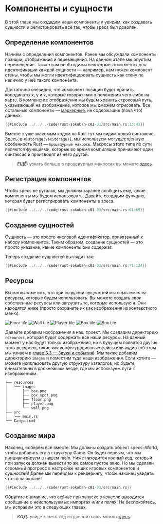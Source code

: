 # Компоненты и сущности

В этой главе мы создадим наши компоненты и увидим, как создавать сущности и регистрировать всё так, чтобы specs был доволен.

## Определение компонентов

Начнём с определения компонентов. Ранее мы обсуждали компоненты позиции, отображения и перемещения. На данном этапе мы опустим перемещение. Также нам необходимы некоторые компоненты для идентификации каждой сущности — например, нам нужен компонент стены, чтобы мы могли идентифицировать сущность как стену по наличию у неё такого компонента.

Достаточно очевидно, что компонент позиции будет хранить координаты x, y и z, которые говорят нам о положении чего-либо на карте. В компоненте отображения мы будем хранить строковый путь, указывающий на изображение, которое мы сможем отрисовать. Все остальные компоненты — [маркерные](https://specs.amethyst.rs/docs/tutorials/11_advanced_component.html?highlight=marker#marker-components), не содержащие (пока что) данных.

```rust
{{#include ../../../code/rust-sokoban-c01-03/src/main.rs:13:42}}
```

Вместе с уже знакомым кодом на Rust тут мы видим новый синтаксис. Здесь, в `#[storage(VecStorage)]`, мы используем могущественную особенность Rust — `процедурные макросы`. Макросы этого типа по сути являются функциями, которые во время компиляции принимают один синтаксис и производят из него другой.

> ***ЕЩЁ:*** узнать больше о процедурных макросах вы можете [здесь](https://doc.rust-lang.org/book/ch19-06-macros.html).

## Регистрация компонентов

Чтобы specs не ругался, мы должны заранее сообщить ему, какие компоненты мы будем использовать. Давайте создадим функцию, которая будет регистрировать компоненты в specs.

```rust
{{#include ../../../code/rust-sokoban-c01-03/src/main.rs:61:69}}
```

## Создание сущностей

Сущность — это просто числовой идентификатор, привязанный к набору компонентов. Таким образом, создание сущностей — это просто указание, какие компоненты они содержат.

Теперь создание сущностей выглядит так:

```rust
{{#include ../../../code/rust-sokoban-c01-03/src/main.rs:71:124}}
```

## Ресурсы

Вы могли заметить, что при создании сущностей мы ссылаемся на ресурсы, которые будем использовать. Вы можете создать свои собственные ресурсы или загрузить те, которые использую я. Они находятся ниже (просто сохраните их как изображения из контекстного меню).

![Floor tile](https://github.com/funkill/rust-sokoban/blob/master/books/ru/src/images/floor.png?raw=true) ![Wall tile](https://github.com/funkill/rust-sokoban/blob/master/books/ru/src/images/wall.png?raw=true) ![Player tile](https://github.com/funkill/rust-sokoban/blob/master/books/ru/src/images/player.png?raw=true) ![Box tile](https://github.com/funkill/rust-sokoban/blob/master/books/ru/src/images/box.png?raw=true) ![Box tile](https://github.com/funkill/rust-sokoban/blob/master/books/ru/src/images/box_spot.png?raw=true)

Давайте добавим изображения в наш проект. Мы создадим директорию `resources`, которая будет содержать все наши ресурсы. На данный момент у нас будут только изображения, но в будущем появятся другие типы ресурсов, такие как конфигурационные файлы или аудио (об этом мы узнаем в [главе 3.3 — Звуки и события](/c03-03-sounds-events.html)). Мы также добавим директорию `images` и поместим туда наши изображения. Если хотите — можете использовать другую структуру каталогов, но будьте внимательны в дальнейшем везде, где мы используем пути к изображениям.

```
├── resources
│   └── images
│       ├── box.png
│       ├── box_spot.png
│       ├── floor.png
│       ├── player.png
│       └── wall.png
├── src
│   └── main.rs
└── Cargo.toml
```

## Создание мира

Наконец, соберём всё вместе. Мы должны создать объект specs::World, чтобы добавить его в структуру Game. Он будет первым, что мы инициализируем в нашем main. Ниже находится полный код, который при запуске должен вывести то же самое пустое окно. Но мы сделали огромный прогресс в настройке наших игровых компонентов и сущностей! Далее мы перейдём к рендерингу, чтобы наконец увидеть что-то на экране!

```rust
{{#include ../../../code/rust-sokoban-c01-03/src/main.rs}}
```

Обратите внимание, что сейчас при запуске в консоли выводится сообщение о неиспользуемых импортах и/или полях. Не беспокойтесь, мы исправим это в следующих главах.

> ***КОД:*** увидеть весь код из данной главы можно [здесь](https://github.com/iolivia/rust-sokoban/tree/master/code/rust-sokoban-c01-03).
